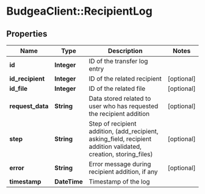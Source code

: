 # BudgeaClient::RecipientLog

## Properties
Name | Type | Description | Notes
------------ | ------------- | ------------- | -------------
**id** | **Integer** | ID of the transfer log entry | 
**id_recipient** | **Integer** | ID of the related recipient | [optional] 
**id_file** | **Integer** | ID of the related file | [optional] 
**request_data** | **String** | Data stored related to user who has requested the recipient addition | [optional] 
**step** | **String** | Step of recipient addition, (add_recipient, asking_field, recipient addition validated, creation, storing_files) | [optional] 
**error** | **String** | Error message during recipient addition, if any | [optional] 
**timestamp** | **DateTime** | Timestamp of the log | 



